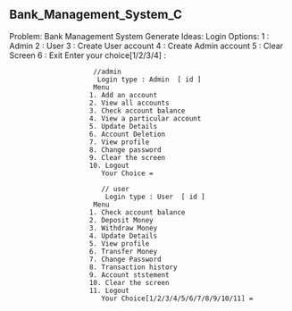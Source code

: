 ## Bank_Management_System_C
Problem:   Bank Management System
Generate Ideas:
Login Options:
                         1 : Admin
                         2 : User
                         3 : Create User account
                         4 : Create Admin account
                         5 : Clear Screen
                         6 : Exit
                         Enter your choice[1/2/3/4] :
                         
                         //admin
                          Login type : Admin  [ id ]
                         Menu
                        1. Add an account
                        2. View all accounts
                        3. Check account balance
                        4. View a particular account
                        5. Update Details
                        6. Account Deletion
                        7. View profile
                        8. Change password
                        9. Clear the screen
                        10. Logout
                           Your Choice =
                           
                           // user
                            Login type : User  [ id ]
                         Menu
                        1. Check account balance
                        2. Deposit Money
                        3. Withdraw Money
                        4. Update Details
                        5. View profile
                        6. Transfer Money
                        7. Change Password
                        8. Transaction history
                        9. Account ststement
                        10. Clear the screen
                        11. Logout
                           Your Choice[1/2/3/4/5/6/7/8/9/10/11] =
